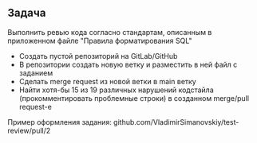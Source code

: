 ## Задача

Выполнить ревью кода согласно стандартам, описанным в приложенном файле "Правила форматирования SQL"
  - Создать пустой репозиторий на GitLab/GitHub
  - В репозитории создать новую ветку и разместить в ней файл с заданием
  - Сделать merge request из новой ветки в main ветку
  - Найти хотя-бы 15 из 19 различных нарушений кодстайла (прокомментировать проблемные строки) в созданном merge/pull request-е
  
Пример оформления задания:
  github.com/VladimirSimanovskiy/test-review/pull/2